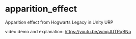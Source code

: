 # apparition_effect
 Apparition effect from Hogwarts Legacy in Unity URP
 
 video demo and explanation: https://youtu.be/wmqJUTRqBNo
